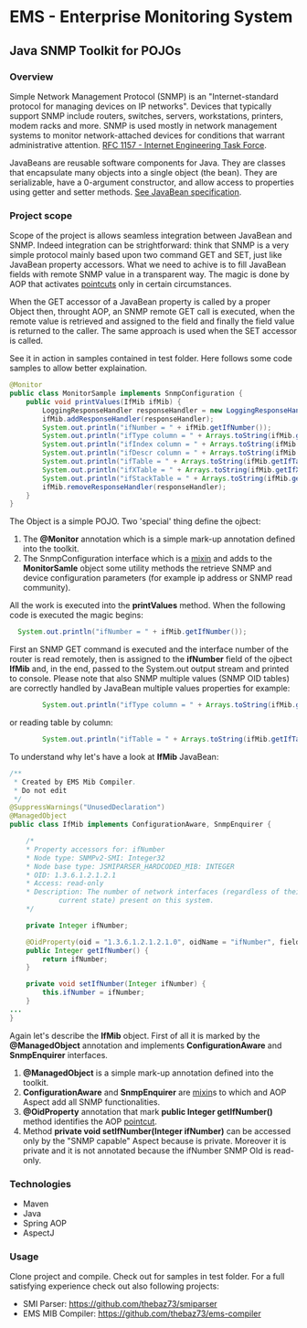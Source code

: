 # EMS - Enterprise Monitoring System

## Java SNMP Toolkit for POJOs

### Overview
Simple Network Management Protocol (SNMP) is an "Internet-standard protocol for managing devices on IP networks". Devices that typically support SNMP include routers, switches, servers, workstations, printers, modem racks and more. SNMP is used mostly in network management systems to monitor network-attached devices for conditions that warrant administrative attention. [RFC 1157 - Internet Engineering Task Force](https://www.ietf.org/rfc/rfc1157.txt).

JavaBeans are reusable software components for Java. They are classes that encapsulate many objects into a single object (the bean). They are serializable, have a 0-argument constructor, and allow access to properties using getter and setter methods. [See JavaBean specification](http://www.oracle.com/technetwork/java/javase/documentation/spec-136004.html).

### Project scope
Scope of the project is allows seamless integration between JavaBean and SNMP. Indeed integration can be strightforward: think that SNMP is a very simple protocol mainly based upon two command GET and SET, just like JavaBean property accessors. What we need to achive is to fill JavaBean fields with remote SNMP value in a transparent way. The magic is done by AOP that activates [pointcuts](http://eclipse.org/aspectj/doc/released/progguide/language-joinPoints.html) only in certain circumstances. 

When the GET accessor of a JavaBean property is called by a proper Object then, throught AOP, an SNMP remote GET call is executed, when the remote value is retrieved and assigned to the field and finally the field value is returned to the caller. The same approach is used when the SET accessor is called.

See it in action in samples contained in test folder. Here follows some code samples to allow better explaination.

``` Java
@Monitor
public class MonitorSample implements SnmpConfiguration {
    public void printValues(IfMib ifMib) {
        LoggingResponseHandler responseHandler = new LoggingResponseHandler(ifMib);
        ifMib.addResponseHandler(responseHandler);
        System.out.println("ifNumber = " + ifMib.getIfNumber());
        System.out.println("ifType column = " + Arrays.toString(ifMib.getIfType()));
        System.out.println("ifIndex column = " + Arrays.toString(ifMib.getIfIndex()));
        System.out.println("ifDescr column = " + Arrays.toString(ifMib.getIfDescr()));
        System.out.println("ifTable = " + Arrays.toString(ifMib.getIfTable()));
        System.out.println("ifXTable = " + Arrays.toString(ifMib.getIfXTable()));
        System.out.println("ifStackTable = " + Arrays.toString(ifMib.getIfStackTable()));
        ifMib.removeResponseHandler(responseHandler);
    }
}
```
The Object is a simple POJO. Two 'special' thing define the ojbect:
1. The **@Monitor** annotation which is a simple mark-up annotation defined into the toolkit.
2. The SnmpConfiguration interface which is a [mixin](http://en.wikipedia.org/wiki/Mixin) and adds to the **MonitorSamle** object some utility methods the retrieve SNMP and device configuration parameters (for example ip address or SNMP read community).

All the work is executed into the **printValues** method. When the following code is executed the magic begins:

``` Java
  System.out.println("ifNumber = " + ifMib.getIfNumber());
```
First an SNMP GET command is executed and the interface number of the router is read remotely, then is assigned to the **ifNumber** field of the ojbect **IfMib** and, in the end, passed to the System.out output stream and printed to console. Please note that also SNMP multiple values (SNMP OID tables) are correctly handled by JavaBean multiple values properties for example:

``` Java
        System.out.println("ifType column = " + Arrays.toString(ifMib.getIfType()));
```
or reading table by column:
``` Java
        System.out.println("ifTable = " + Arrays.toString(ifMib.getIfTable()));
```

To understand why let's have a look at **IfMib** JavaBean:

``` Java
/**
 * Created by EMS Mib Compiler.
 * Do not edit
 */
@SuppressWarnings("UnusedDeclaration")
@ManagedObject
public class IfMib implements ConfigurationAware, SnmpEnquirer {

    /*
    * Property accessors for: ifNumber
    * Node type: SNMPv2-SMI: Integer32
    * Node base type: JSMIPARSER_HARDCODED_MIB: INTEGER
    * OID: 1.3.6.1.2.1.2.1
    * Access: read-only
    * Description: The number of network interfaces (regardless of their
            current state) present on this system.
    */

    private Integer ifNumber;

    @OidProperty(oid = "1.3.6.1.2.1.2.1.0", oidName = "ifNumber", fieldName = "ifNumber")
    public Integer getIfNumber() {
        return ifNumber;
    }

    private void setIfNumber(Integer ifNumber) {
        this.ifNumber = ifNumber;
    }
...
}
```

Again let's describe the **IfMib** object. First of all it is marked by the **@ManagedObject** annotation and implements **ConfigurationAware** and **SnmpEnquirer** interfaces.
1. **@ManagedObject** is a simple mark-up annotation defined into the toolkit.
2. **ConfigurationAware** and **SnmpEnquirer** are [mixin](http://en.wikipedia.org/wiki/Mixin)s to which and AOP Aspect add all SNMP functionalities.
3. **@OidProperty** annotation that mark **public Integer getIfNumber()** method identifies the AOP [pointcut](http://eclipse.org/aspectj/doc/released/progguide/language-joinPoints.html).
4. Method **private void setIfNumber(Integer ifNumber)** can be accessed only by the "SNMP capable" Aspect because is private. Moreover it is private and it is not annotated because the ifNumber SNMP OId is read-only.

### Technologies
 * Maven
 * Java
 * Spring AOP
 * AspectJ

### Usage
Clone project and compile. Check out for samples in test folder. For a full satisfying experience check out also following projects:
 * SMI Parser: https://github.com/thebaz73/smiparser
 * EMS MIB Compiler: https://github.com/thebaz73/ems-compiler
